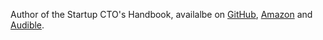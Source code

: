 Author of the Startup CTO's Handbook, availalbe on [GitHub](https://github.com/ZachGoldberg/Startup-CTO-Handbook/), [Amazon](https://www.amazon.com/dp/1955811563) and [Audible](https://www.audible.com/pd/B0CXB5YZL2).

<!--
Here are some ideas to get you started:

- 🔭 I’m currently working on ...
- 🌱 I’m currently learning ...
- 👯 I’m looking to collaborate on ...
- 🤔 I’m looking for help with ...
- 💬 Ask me about ...
- 📫 How to reach me: ...
- 😄 Pronouns: ...
- ⚡ Fun fact: ...
-->
